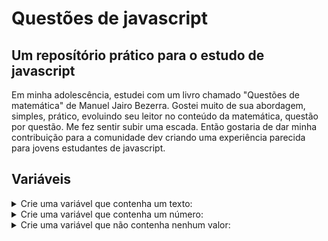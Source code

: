 # Questões de javascript

## Um reposítório prático para o estudo de javascript

Em minha adolescência, estudei com um livro chamado "Questões de matemática" de Manuel Jairo Bezerra. Gostei muito de sua abordagem, simples, prático, evoluindo seu leitor no conteúdo da matemática, questão por questão. Me fez sentir subir uma escada. Então gostaria de dar minha contribuição para a comunidade dev criando uma experiência parecida para jovens estudantes de javascript.

## Variáveis

<details>
  <summary>Crie uma variável que contenha um texto:</summary>

  ```js
  var a = 'um texto'
  ```
</details>

<details>
  <summary>Crie uma variável que contenha um número:</summary>

  ```js
  var a = 5
  ```
</details>

<details>
  <summary>Crie uma variável que não contenha nenhum valor:</summary>

  ```js
  var a
  ```
</details>
